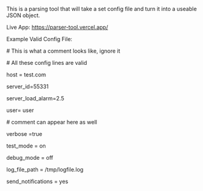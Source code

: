 This is a parsing tool that will take a set config file and turn it into a useable JSON object.

Live App: https://parser-tool.vercel.app/

Example Valid Config File:

\# This is what a comment looks like, ignore it

\# All these config lines are valid

host = test.com

server_id=55331

server_load_alarm=2.5

user= user

\# comment can appear here as well

verbose =true

test_mode = on

debug_mode = off

log_file_path = /tmp/logfile.log

send_notifications = yes


